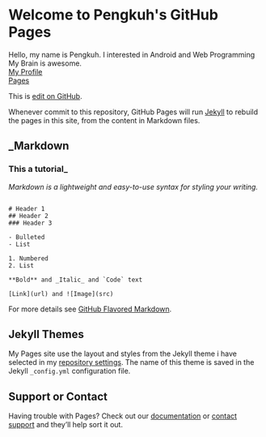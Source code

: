 # Welcome to Pengkuh's GitHub Pages

Hello, my name is Pengkuh. I interested in Android and Web Programming
<br> My Brain is awesome. 
<br> [My Profile](https://pengdst.github.io/)
<br> [Pages](https://pengdst.github.io/)


This is [edit on GitHub](https://github.com/pengdst/pengdst.github.io/edit/master/README.md).

Whenever commit to this repository, GitHub Pages will run [Jekyll](https://jekyllrb.com/) to rebuild the pages in this site, from the content in Markdown files.

## _Markdown
### This a tutorial_

_Markdown is a lightweight and easy-to-use syntax for styling your writing._

```

# Header 1
## Header 2
### Header 3

- Bulleted
- List

1. Numbered
2. List

**Bold** and _Italic_ and `Code` text

[Link](url) and ![Image](src)

```

For more details see [GitHub Flavored Markdown](https://guides.github.com/features/mastering-markdown/).

## Jekyll Themes

My Pages site use the layout and styles from the Jekyll theme i have selected in my [repository settings](https://github.com/pengdst/pengdst.github.io/settings). The name of this theme is saved in the Jekyll `_config.yml` configuration file.

## Support or Contact

Having trouble with Pages? Check out our [documentation](https://help.github.com/categories/github-pages-basics/) or [contact support](https://github.com/contact) and they’ll help sort it out.
